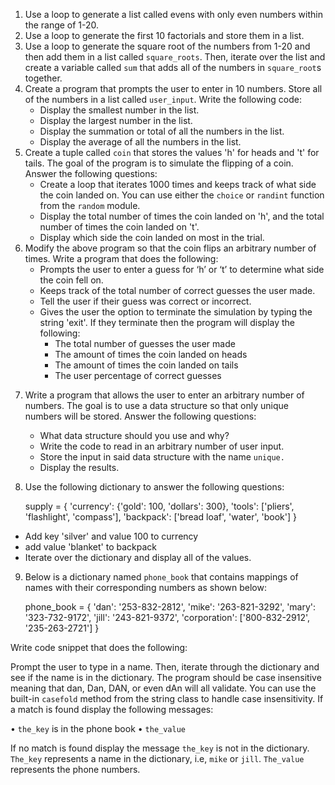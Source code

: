 
1.	Use a loop to generate a list called evens with only even numbers within the range of 1-20.
2.	Use a loop to generate the first 10 factorials and store them in a list. 
3.	Use a loop to generate the square root of the numbers from 1-20 and then add them in a list called `square_roots`. Then, iterate over the list and create a variable called `sum` that adds all of the numbers in `square_root`s together. 
4.	Create a program that prompts the user to enter in 10 numbers. Store all of the numbers in a list called `user_input`. Write the following code: 
	- Display the smallest number in the list.
	 - Display the largest number in the list.
	- Display the summation or total of all the numbers in the list. 
	- Display the average of all the numbers in the list.
5. Create a tuple called `coin` that stores the values 'h' for heads and 't' for tails. The goal of the program is to simulate the flipping of a coin. Answer the following questions: 
	- Create a loop that iterates 1000 times and keeps track of what side the coin landed on. You can use either the `choice` or `randint` function from the `random` module. 
	- Display the total number of times the coin landed on 'h', and the total number of times the coin landed on 't'.
	- Display which side the coin landed on most in the trial. 
6. Modify the above program so that the coin flips an arbitrary number of times. Write a program that does the following:
	- Prompts the user to enter a guess for ‘h’ or ‘t’ to determine what side the coin fell on.
	- Keeps track of the total number of correct guesses the user made. 
	- Tell the user if their guess was correct or incorrect. 
	- Gives the user the option to terminate the simulation by typing the string 'exit'. If they terminate then the program will display the following:
		- The total number of guesses the user made
		- The amount of times the coin landed on heads
		- The amount of times the coin landed on tails 
		- The user percentage of correct guesses

7) Write a program that allows the user to enter an arbitrary number of numbers.  The goal is to use a data structure so that only unique numbers will be stored. Answer the following questions:
	- What data structure should you use and why?
	- Write the code to read in an arbitrary number of user input.
	- Store the input in said data structure with the name `unique.`
	- Display the results.  

8) Use the following dictionary to answer the following questions:

    supply = {
        'currency': {'gold': 100, 'dollars': 300},
        'tools': ['pliers', 'flashlight', 'compass'],
        'backpack': ['bread loaf', 'water', 'book']
    }

- Add key 'silver' and value 100 to currency
- add value 'blanket' to backpack
- Iterate over the dictionary and display all of the values.


9) Below is a dictionary named `phone_book` that contains mappings of names with their corresponding numbers as shown below: 

    phone_book = {
        'dan': '253-832-2812',
        'mike': '263-821-3292',
        'mary': '323-732-9172',
        'jill': '243-821-9372',
        'corporation': ['800-832-2912', '235-263-2721']
    }

Write code snippet that does the following:

Prompt the user to type in a name. Then, iterate through the dictionary and see if the name is in the dictionary.  The program should be case insensitive meaning that dan, Dan, DAN, or even dAn will all validate. You can use the built-in `casefold` method from the string class to handle case insensitivity. If a match is found display the following messages:

•	`the_key` is in the phone book
•	 `the_value`

If no match is found display the message `the_key` is not in the dictionary. `The_key` represents a name in the dictionary, i.e, `mike` or `jill`. `The_value` represents the phone numbers. 


